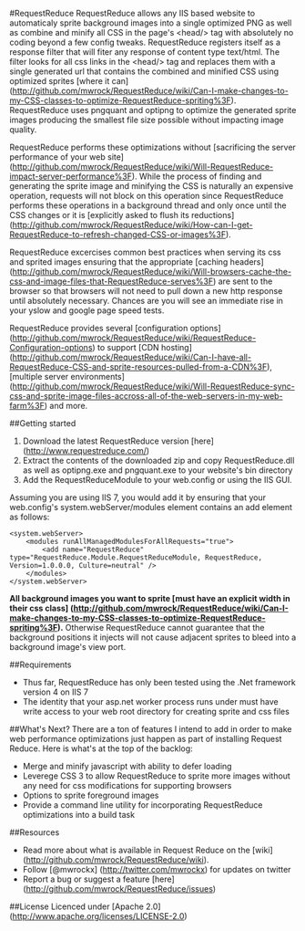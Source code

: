 #RequestReduce
RequestReduce allows any IIS based website to automaticaly sprite background images into a single optimized PNG as well as combine and minify all CSS in the page's &lt;head/&gt; tag with absolutely no coding beyond a few config tweaks. RequestReduce registers itself as a response filter that will fiter any response of content type text/html. The filter looks for all css links in the &lt;head/&gt; tag and replaces them with a single generated url that contains the combined and minified CSS using optimized sprites [where it can] (http://github.com/mwrock/RequestReduce/wiki/Can-I-make-changes-to-my-CSS-classes-to-optimize-RequestReduce-spriting%3F). RequestReduce uses pngquant and optipng to optimize the generated sprite images producing the smallest file size possible without impacting image quality.

RequestReduce performs these optimizations without [sacrificing the server performance of your web site] (http://github.com/mwrock/RequestReduce/wiki/Will-RequestReduce-impact-server-performance%3F). While the process of finding and generating the sprite image and minifying the CSS is naturally an expensive operation, requests will not block on this operation since RequestReduce performs these operations in a background thread and only once until the CSS changes or it is [explicitly asked to flush its reductions] (http://github.com/mwrock/RequestReduce/wiki/How-can-I-get-RequestReduce-to-refresh-changed-CSS-or-images%3F).

RequestReduce excercises common best practices when serving its css and sprited images ensuring that the appropriate [caching headers] (http://github.com/mwrock/RequestReduce/wiki/Will-browsers-cache-the-css-and-image-files-that-RequestReduce-serves%3F) are sent to the browser so that browsers will not need to pull down a new http response until absolutely necessary. Chances are you will see an immediate rise in your yslow and google page speed tests.

RequestReduce provides several [configuration options] (http://github.com/mwrock/RequestReduce/wiki/RequestReduce-Configuration-options) to support [CDN hosting] (http://github.com/mwrock/RequestReduce/wiki/Can-I-have-all-RequestReduce-CSS-and-sprite-resources-pulled-from-a-CDN%3F), [multiple server environments] (http://github.com/mwrock/RequestReduce/wiki/Will-RequestReduce-sync-css-and-sprite-image-files-accross-all-of-the-web-servers-in-my-web-farm%3F) and more.

##Getting started
1. Download the latest RequestReduce version [here] (http://www.requestreduce.com/)
2. Extract the contents of the downloaded zip and copy RequestReduce.dll as well as optipng.exe and pngquant.exe to your website's bin directory
3. Add the RequestReduceModule to your web.config or using the IIS GUI. 

Assuming you are using IIS 7, you would add it by ensuring that your web.config's system.webServer/modules element contains an add element as follows:

    <system.webServer>
        <modules runAllManagedModulesForAllRequests="true">
            <add name="RequestReduce" type="RequestReduce.Module.RequestReduceModule, RequestReduce, Version=1.0.0.0, Culture=neutral" />
        </modules>
    </system.webServer>

**All background images you want to sprite [must have an explicit width in their css class] (http://github.com/mwrock/RequestReduce/wiki/Can-I-make-changes-to-my-CSS-classes-to-optimize-RequestReduce-spriting%3F).** Otherwise RequestReduce cannot guarantee that the background positions it injects will not cause adjacent sprites to bleed into a background image's view port.

##Requirements
* Thus far, RequestReduce has only been tested using the .Net framework version 4 on IIS 7
* The identity that your asp.net worker process runs under must have write access to your web root directory for creating sprite and css files

##What's Next?
There are a ton of features I intend to add in order to make web performance optimizations just happen as part of installing Request Reduce. Here is what's at the top of the backlog:

* Merge and minify javascript with ability to defer loading
* Leverege CSS 3 to allow RequestReduce to sprite more images without any need for css modifications for supporting browsers
* Options to sprite foreground images
* Provide a command line utility for incorporating RequestReduce optimizations into a build task

##Resources
* Read more about what is available in Request Reduce on the [wiki] (http://github.com/mwrock/RequestReduce/wiki).
* Follow [@mwrockx] (http://twitter.com/mwrockx) for updates on twitter
* Report a bug or suggest a feature [here] (http://github.com/mwrock/RequestReduce/issues)

##License
Licenced under [Apache 2.0] (http://www.apache.org/licenses/LICENSE-2.0)